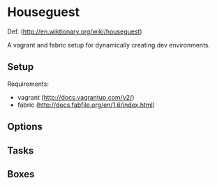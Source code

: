 Houseguest
==========

Def. (http://en.wiktionary.org/wiki/houseguest)

A vagrant and fabric setup for dynamically creating dev environments.

Setup
-----

Requirements:

- vagrant (http://docs.vagrantup.com/v2/)
- fabric (http://docs.fabfile.org/en/1.6/index.html)

Options
-------

Tasks
-----

Boxes
-----
